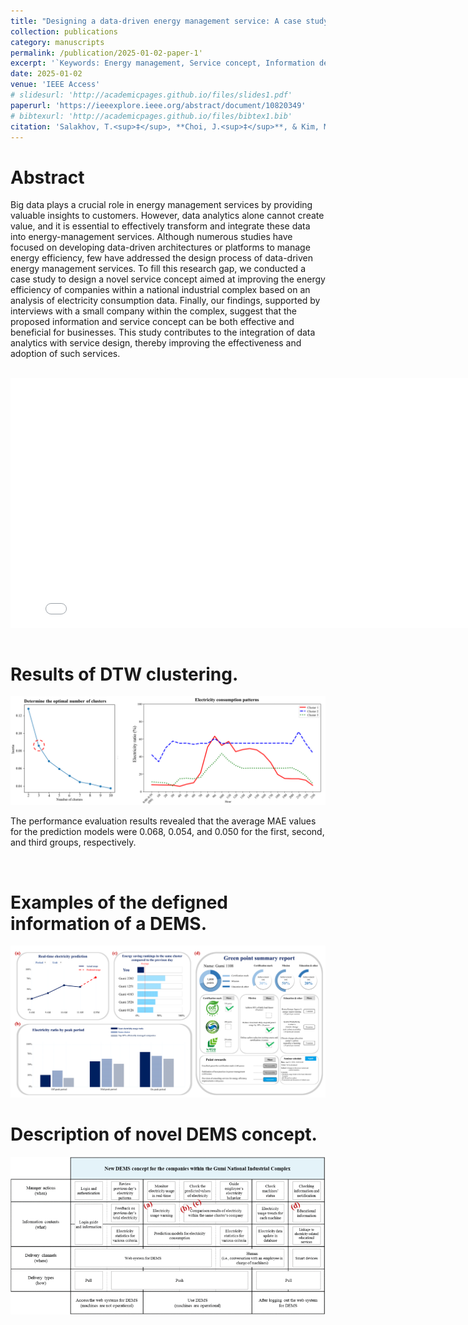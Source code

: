 ```yaml
---
title: "Designing a data-driven energy management service: A case study of South Korea’s national industrial complex"
collection: publications
category: manuscripts
permalink: /publication/2025-01-02-paper-1'
excerpt: '`Keywords: Energy management, Service concept, Information design, Case study, Data-driven, National industrial complex`'
date: 2025-01-02
venue: 'IEEE Access'
# slidesurl: 'http://academicpages.github.io/files/slides1.pdf'
paperurl: 'https://ieeexplore.ieee.org/abstract/document/10820349'
# bibtexurl: 'http://academicpages.github.io/files/bibtex1.bib'
citation: 'Salakhov, T.<sup>‡</sup>, **Choi, J.<sup>‡</sup>**, & Kim, M. (2025). &quot;Designing a data-driven energy management service: A case study of South Korea’s national industrial complex. IEEE Access. (‡=contributed equally to this work.)' 
---
```



# Abstract
Big data plays a crucial role in energy management services by providing valuable insights to customers. However, data analytics alone cannot create value, and it is essential to effectively transform and integrate these data into energy-management services. Although numerous studies have focused on developing data-driven architectures or platforms to manage energy efficiency, few have addressed the design process of data-driven energy management services. To fill this research gap, we conducted a case study to design a novel service concept aimed at improving the energy efficiency of companies within a national industrial complex based on an analysis of electricity consumption data. Finally, our findings, supported by interviews with a small company within the complex, suggest that the proposed information and service concept can be both effective and beneficial for businesses. This study contributes to the integration of data analytics with service design, thereby improving the effectiveness and adoption of such services.

<br/>

<iframe src="/files/j1.pdf#toolbar=0&navpanes=0&scrollbar=0" width="800" height="400" style="display: block; margin: auto; border: none;"></iframe>

<br/>


# Results of DTW clustering.
<img src='/images/논문1/f1.png'>

The performance evaluation results revealed that the average MAE values for the prediction models were 0.068, 0.054, and 0.050 for the first, second, and third groups, respectively.

<br/>

# Examples of the defigned information of a DEMS.
<img src='/images/논문1/f2.png'>

<br/>

# Description of novel DEMS concept.
<img src='/images/논문1/f3.png'>


